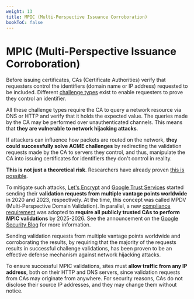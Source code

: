 ```yaml
---
weight: 13
title: MPIC (Multi-Perspective Issuance Corroboration)
bookToC: false
---
```


# MPIC (Multi-Perspective Issuance Corroboration)

Before issuing certificates, CAs (Certificate Authorities) verify that
requesters control the identifiers (domain name or IP address) requested to be
included. Different [challenge types](/acme/challenges/) exist to enable
requesters to prove they control an identifier.

All these challenge types require the CA to query a network resource via DNS or
HTTP and verify that it holds the expected value. The queries made by the CA may
be performed over unauthenticated channels. This means that **they are
vulnerable to network hijacking attacks**.

If attackers can influence how packets are routed on the network, **they could
successfully solve ACME challenges** by redirecting the validation requests made
by the CA to servers they control, and thus, manipulate the CA into issuing
certificates for identifiers they don't control in reality.

**This is not just a theoretical risk**. Researchers have already proven
[this is possible](https://www.usenix.org/conference/usenixsecurity18/presentation/birge-lee).

To mitigate such attacks,
[Let's Encrypt](https://letsencrypt.org/2020/02/19/multi-perspective-validation/)
and
[Google Trust Services](https://security.googleblog.com/2023/05/google-trust-services-acme-api_0503894189.html)
started sending their **validation requests from multiple vantage points
worldwide** in 2020 and 2023, respectively. At the time, this concept was called
MPDV (Multi-Perspective Domain Validation). In parallel, a new
[compliance requirement](https://github.com/cabforum/servercert/blob/main/docs/BR.md#3229-multi-perspective-issuance-corroboration)
was adopted to **require all publicly trusted CAs to perform MPIC validations**
by 2025-2026. See the announcement on the
[Google Security Blog](https://security.googleblog.com/2025/03/new-security-requirements-adopted-by.html)
for more information.

Sending validation requests from multiple vantage points worldwide and
corroborating the results, by requiring that the majority of the requests
results in successful challenge validations, has been proven to be an effective
defense mechanism against network hijacking attacks.

To ensure successful MPIC validations, sites must **allow traffic from any IP
address**, both on their HTTP and DNS servers, since validation requests from
CAs may originate from anywhere. For security reasons, CAs do not disclose their
source IP addresses, and they may change them without notice.
